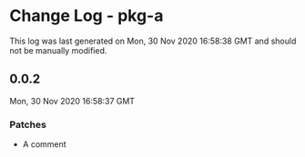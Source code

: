 # Change Log - pkg-a

This log was last generated on Mon, 30 Nov 2020 16:58:38 GMT and should not be manually modified.

## 0.0.2
Mon, 30 Nov 2020 16:58:37 GMT

### Patches

- A comment

